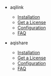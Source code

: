 <!-- _navbar.md -->

* aqilink
  * [Installation](aqilink/installation.md)
  * [Get a License](aqilink/license.md)
  * [Configuration](aqilink/configuration.md)
  * [FAQ](aqilink/faq.md)
  
* aqishare
  * [Installation](aqishare/installation.md)
  * [Get a License](aqishare/license.md)
  * [Configuration](aqishare/configuration.md)
  * [FAQ](aqishare/faq.md)